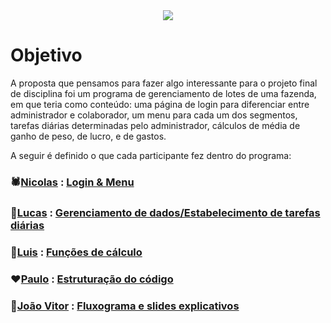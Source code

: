 <div align="center">
  <img src="https://github.com/user-attachments/assets/57d3cac8-30d7-407c-896f-ecc109cf1378">
</div>

# Objetivo
  A proposta que pensamos para fazer algo interessante para o projeto final de disciplina foi um programa de gerenciamento de lotes de uma fazenda, em que teria como conteúdo: uma página de login para diferenciar entre administrador e colaborador, um menu para cada um dos segmentos, tarefas diárias determinadas pelo administrador, cálculos de média de ganho de peso, de lucro, e de gastos.
  
  A seguir é definido o que cada participante fez dentro do programa:

### 🕷️[Nicolas](https://github.com/niicfsz) : [Login & Menu](https://github.com/niicfsz/PFD-AP2/blob/main/loginemenu.md)
### 🥷[Lucas](https://github.com/LucasFreitas1307) : [Gerenciamento de dados/Estabelecimento de tarefas diárias](https://github.com/niicfsz/PFD-AP2/blob/main/dadosetarefas.md)
### 🤙[Luis](https://github.com/Schneiderss) : [Funções de cálculo](https://github.com/niicfsz/PFD-AP2/blob/main/calculoemedia.md)
### ❤️[Paulo](https://github.com/Paulo-if) : [Estruturação do código](https://github.com/niicfsz/PFD-AP2/blob/main/estruturacao.md)
### 🦣[João Vitor](https://github.com/CAMPOZs) : [Fluxograma e slides explicativos](https://github.com/niicfsz/PFD-AP2/tree/main/fluxoeslides)
